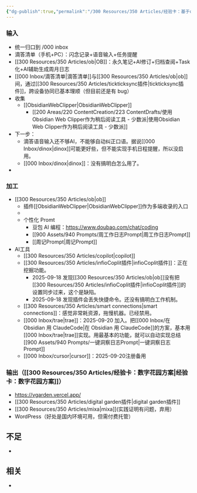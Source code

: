 ```yaml
---
{"dg-publish":true,"permalink":"/300 Resources/350 Articles/经验卡：基于obsidian工作流/","created":"2025-09-16T13:28:26.210+08:00","updated":"2025-09-24T11:31:39.830+08:00"}
---
```


### 输入
- 统一归口到 /000 inbox
- 滴答清单（手机+PC）：闪念记录+语音输入+任务提醒
- [[300 Resources/350 Articles/ob\|OB]]：永久笔记+AI修订+归档查阅+Task化+AI辅助生成周月日志
- [[000 Inbox/滴答清单\|滴答清单]]与[[300 Resources/350 Articles/ob\|ob]]间，通过[[300 Resources/350 Articles/tickticksync插件\|tickticksync插件]]，跨设备协同已基本理顺（但目前还是有 bug）
- 收集
	- [[ObsidianWebClipper\|ObsidianWebClipper]]
		- [[200 Areas/220 ContentCreation/223 ContentDrafts/使用Obsidian Web Clipper作为稍后阅读工具 - 少数派\|使用Obsidian Web Clipper作为稍后阅读工具 - 少数派]]
- 下一步：
	- 滴答语音输入还不够AI，不能够自动纠正口语。据说[[000 Inbox/dinox\|dinox]]可能更好些，但不能实现手机日程提醒，所以没启用。
	- [[000 Inbox/dinox\|dinox]]：没有搞明白怎么用了。
- 
### 加工
- [[300 Resources/350 Articles/ob\|ob]]
	- 插件[[ObsidianWebClipper\|ObsidianWebClipper]]作为多端收录的入口
	- 
	- 个性化 Promt
		-  豆包 AI 编程：https://www.doubao.com/chat/coding
		- [[900 Assets/940 Prompts/周工作日志Prompt\|周工作日志Prompt]]
		- [[周记Prompt\|周记Prompt]]
- AI工具
	- [[300 Resources/350 Articles/copilot\|copilot]]
	- [[300 Resources/350 Articles/infioCoplit插件\|infioCoplit插件]]：正在挖掘功能。
		- 2025-09-18 发现[[300 Resources/350 Articles/ob\|ob]]没有把[[300 Resources/350 Articles/infioCoplit插件\|infioCoplit插件]]的设置同步过来，这个是缺陷。
		- 2025-09-18 发现插件会丢失快捷命令。还没有搞明白工作机制。
	- [[300 Resources/350 Articles/smart connections\|smart connections]]：感觉非常耗资源，拖慢机器。已经禁用。
	- [[000 Inbox/trae\|trae]]：2025-09-20 加入。把[[000 Inbox/在 Obsidian 用 ClaudeCode\|在 Obsidian 用 ClaudeCode]]的方案，基本用[[000 Inbox/trae\|trae]]实现。用最基本的功能，就可以自动实现总结[[900 Assets/940 Prompts/一键洞察日志Prompt\|一键洞察日志Prompt]]
	- [[000 Inbox/cursor\|cursor]]：2025-09-20注册备用
### 输出（[[300 Resources/350 Articles/经验卡：数字花园方案\|经验卡：数字花园方案]]）
- https://vgarden.vercel.app/
- [[300 Resources/350 Articles/digital garden插件\|digital garden插件]]
- [[300 Resources/350 Articles/mixa\|mixa]](实践证明有问题，弃用）
- WordPress（好处是国内环境可用，但需付费托管）
## 不足
  - 
## 相关
- 